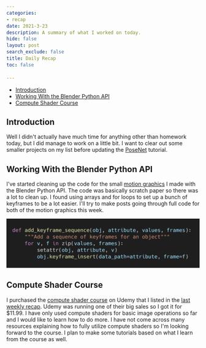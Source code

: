 ```yaml
---
categories:
- recap
date: 2021-3-23
description: A summary of what I worked on today.
hide: false
layout: post
search_exclude: false
title: Daily Recap
toc: false

---
```


* [Introduction](#introduction)
* [Working With the Blender Python API](#working-with-the-blender-python-api)
* [Compute Shader Course](#compute-shader-course)

## Introduction

Well I didn't actually have much time for anything other than homework today, but I did manage to work on a little bit. I want to clear out some smaller projects on my list before updating the [PoseNet](https://christianjmills.com/Barracuda-PoseNet-Tutorial-1/) tutorial.

## Working With the Blender Python API

I've started cleaning up the code for the small [motion graphics](https://christianjmills.com/Weekly-Recap-4/#working-with-the-blender-python-api) I made with the Blender Python API. The code was basically scratch paper so there was a lot to clean up. I found using arrays and for loops to set up a bunch of keyframes to be a lot easier. I'll try to make posts going through full code for both of the motion graphics this week.

![add_keyframe_sequence](./images/add_keyframe_sequence.png)



## Compute Shader Course

I purchased the [compute shader course](https://www.udemy.com/course/compute-shaders/) on Udemy that I listed in the [last weekly recap](../../weekly-recaps/#learn-to-write-unity-compute-shaders). Udemy was running one of their big sales so I got it for $11.99. I have only used compute shaders for basic image operations so far and I would like to learn how to do more. I have not come across many resources explaining how to fully utilize compute shaders so I'm looking forward to the course. I plan to make some tutorials based on what I learn from the course as well.

